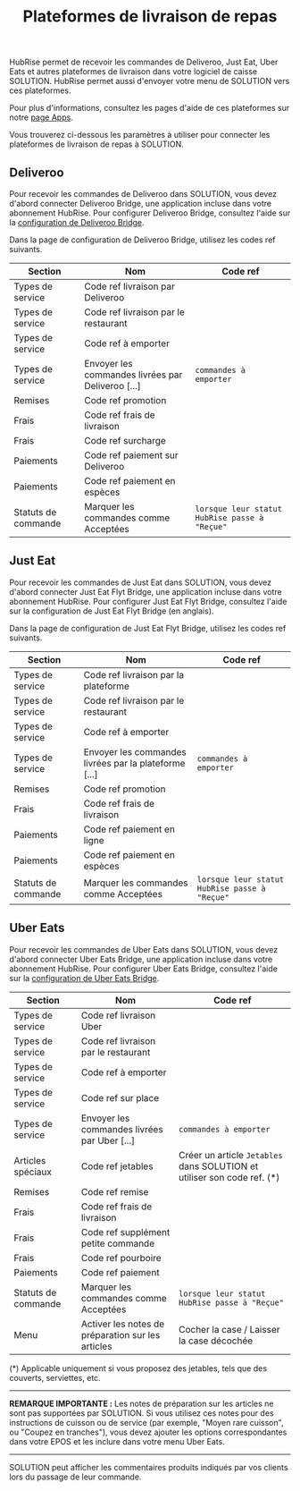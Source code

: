 ﻿---
title: Plateformes de livraison de repas
position: 6
layout: documentation
meta:
  title: Plateformes de livraison de repas | SOLUTION | HubRise
  description: HubRise permet de connecter SOLUTION à Deliveroo, Uber Eats, ou Just Eat. Paramètres à utiliser pour configurer la connexion de ces plateformes.
---

HubRise permet de recevoir les commandes de Deliveroo, Just Eat, Uber Eats et autres plateformes de livraison dans votre logiciel de caisse SOLUTION. HubRise permet aussi d'envoyer votre menu de SOLUTION vers ces plateformes.

Pour plus d'informations, consultez les pages d'aide de ces plateformes sur notre [page Apps](/apps/plateformes-de-livraison-de-repas).

Vous trouverez ci-dessous les paramètres à utiliser pour connecter les plateformes de livraison de repas à SOLUTION.

## Deliveroo

Pour recevoir les commandes de Deliveroo dans SOLUTION, vous devez d'abord connecter Deliveroo Bridge, une application incluse dans votre abonnement HubRise. Pour configurer Deliveroo Bridge, consultez l'aide sur la [configuration de Deliveroo Bridge](/fr/apps/deliveroo/configuration).

Dans la page de configuration de Deliveroo Bridge, utilisez les codes ref suivants.

| Section             | Nom                                               | Code ref                                      |
| ------------------- | ------------------------------------------------- | --------------------------------------------- |
| Types de service    | Code ref livraison par Deliveroo                  |                                               |
| Types de service    | Code ref livraison par le restaurant              |                                               |
| Types de service    | Code ref à emporter                               |                                               |
| Types de service    | Envoyer les commandes livrées par Deliveroo [...] | `commandes à emporter`                        |
| Remises             | Code ref promotion                                |                                               |
| Frais               | Code ref frais de livraison                       |                                               |
| Frais               | Code ref surcharge                                |                                               |
| Paiements           | Code ref paiement sur Deliveroo                   |                                               |
| Paiements           | Code ref paiement en espèces                      |                                               |
| Statuts de commande | Marquer les commandes comme Acceptées             | `lorsque leur statut HubRise passe à "Reçue"` |

## Just Eat

Pour recevoir les commandes de Just Eat dans SOLUTION, vous devez d'abord connecter Just Eat Flyt Bridge, une application incluse dans votre abonnement HubRise. Pour configurer Just Eat Flyt Bridge, consultez l'aide sur la <Link to="/apps/just-eat-flyt/configuration" addLocalePrefix={false}>configuration de Just Eat Flyt Bridge (en anglais)</Link>.

Dans la page de configuration de Just Eat Flyt Bridge, utilisez les codes ref suivants.

| Section             | Nom                                                   | Code ref                                      |
| ------------------- | ----------------------------------------------------- | --------------------------------------------- |
| Types de service    | Code ref livraison par la plateforme                  |                                               |
| Types de service    | Code ref livraison par le restaurant                  |                                               |
| Types de service    | Code ref à emporter                                   |                                               |
| Types de service    | Envoyer les commandes livrées par la plateforme [...] | `commandes à emporter`                        |
| Remises             | Code ref promotion                                    |                                               |
| Frais               | Code ref frais de livraison                           |                                               |
| Paiements           | Code ref paiement en ligne                            |
| Paiements           | Code ref paiement en espèces                          |                                               |
| Statuts de commande | Marquer les commandes comme Acceptées                 | `lorsque leur statut HubRise passe à "Reçue"` |

## Uber Eats

Pour recevoir les commandes de Uber Eats dans SOLUTION, vous devez d'abord connecter Uber Eats Bridge, une application incluse dans votre abonnement HubRise. Pour configurer Uber Eats Bridge, consultez l'aide sur la [configuration de Uber Eats Bridge](/fr/apps/uber-eats/configuration).

| Section             | Nom                                               | Code ref                                                                 |
| ------------------- | ------------------------------------------------- | ------------------------------------------------------------------------ |
| Types de service    | Code ref livraison Uber                           |                                                                          |
| Types de service    | Code ref livraison par le restaurant              |                                                                          |
| Types de service    | Code ref à emporter                               |                                                                          |
| Types de service    | Code ref sur place                                |                                                                          |
| Types de service    | Envoyer les commandes livrées par Uber [...]      | `commandes à emporter`                                                   |
| Articles spéciaux   | Code ref jetables                                 | Créer un article `Jetables` dans SOLUTION et utiliser son code ref. (\*) |
| Remises             | Code ref remise                                   |                                                                          |
| Frais               | Code ref frais de livraison                       |                                                                          |
| Frais               | Code ref supplément petite commande               |                                                                          |
| Frais               | Code ref pourboire                                |                                                                          |
| Paiements           | Code ref paiement                                 |                                                                          |
| Statuts de commande | Marquer les commandes comme Acceptées             | `lorsque leur statut HubRise passe à "Reçue"`                            |
| Menu                | Activer les notes de préparation sur les articles | Cocher la case / Laisser la case décochée                                |

(\*) Applicable uniquement si vous proposez des jetables, tels que des couverts, serviettes, etc.

---

**REMARQUE IMPORTANTE :** Les notes de préparation sur les articles ne sont pas supportées par SOLUTION. Si vous utilisez ces notes pour des instructions de cuisson ou de service (par exemple, "Moyen rare cuisson", ou "Coupez en tranches"), vous devez ajouter les options correspondantes dans votre EPOS et les inclure dans votre menu Uber Eats.

---

SOLUTION peut afficher les commentaires produits indiqués par vos clients lors du passage de leur commande.
